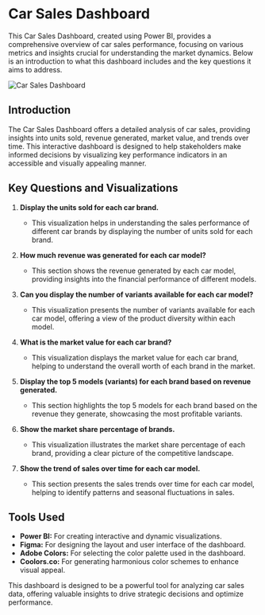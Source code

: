 # Car Sales Dashboard

This Car Sales Dashboard, created using Power BI, provides a comprehensive overview of car sales performance, focusing on various metrics and insights crucial for understanding the market dynamics. Below is an introduction to what this dashboard includes and the key questions it aims to address.


![Car Sales Dashboard]("CAR_powerbi/dashboard.jpg")

## Introduction

The Car Sales Dashboard offers a detailed analysis of car sales, providing insights into units sold, revenue generated, market value, and trends over time. This interactive dashboard is designed to help stakeholders make informed decisions by visualizing key performance indicators in an accessible and visually appealing manner.

## Key Questions and Visualizations

1. **Display the units sold for each car brand.**
   - This visualization helps in understanding the sales performance of different car brands by displaying the number of units sold for each brand.

2. **How much revenue was generated for each car model?**
   - This section shows the revenue generated by each car model, providing insights into the financial performance of different models.

3. **Can you display the number of variants available for each car model?**
   - This visualization presents the number of variants available for each car model, offering a view of the product diversity within each model.

4. **What is the market value for each car brand?**
   - This visualization displays the market value for each car brand, helping to understand the overall worth of each brand in the market.

5. **Display the top 5 models (variants) for each brand based on revenue generated.**
   - This section highlights the top 5 models for each brand based on the revenue they generate, showcasing the most profitable variants.

6. **Show the market share percentage of brands.**
   - This visualization illustrates the market share percentage of each brand, providing a clear picture of the competitive landscape.

7. **Show the trend of sales over time for each car model.**
   - This section presents the sales trends over time for each car model, helping to identify patterns and seasonal fluctuations in sales.

## Tools Used

- **Power BI:** For creating interactive and dynamic visualizations.
- **Figma:** For designing the layout and user interface of the dashboard.
- **Adobe Colors:** For selecting the color palette used in the dashboard.
- **Coolors.co:** For generating harmonious color schemes to enhance visual appeal.

This dashboard is designed to be a powerful tool for analyzing car sales data, offering valuable insights to drive strategic decisions and optimize performance.
